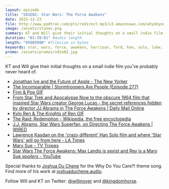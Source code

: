 ```yaml
---
layout: episode
title: "S01E02: Star Wars: The Force Awakens"
date: 2015-12-23
file: http://www.podtrac.com/pts/redirect.mp3/s3.amazonaws.com/whydoyoucare.fm/Why+Do+You+Care+-+S01E02.mp3
image: /assets/itunes.png
summary: KT and Will give their initial thoughts on a small indie film you've probably never heard of.
duration: "01:39:01" #audio length
length: "95065990" #filesize in bytes
keywords: star, wars, force, awakens, harrison, ford, han, solo, luke, leia, rey, kylo, finn, abrams, jj
promo: /assets/promos/s01e02.jpg
---
```


KT and Will give their initial thoughts on a small indie film you've probably never heard of.

<ul>
<li><a href="http://www.newyorker.com/magazine/2015/02/23/shape-things-come">Jonathan Ive and the Future of Apple - The New Yorker</a></li>
<li><a href="https://www.theincomparable.com/theincomparable/277/index.php">The Incomparable | Stormtroopers Are People (Episode 277)</a></li>
<li><a href="http://gph.is/1YVhpec">Finn &amp; Poe GIF</a></li>
<li><a href="http://www.dailymail.co.uk/news/article-3362851/From-Star-Trek-Apocalypse-obscure-1964-film-inspired-Star-Wars-creator-George-Lucas-secret-references-hidden-director-JJ-Abrams-Force-Awakens.html">From Star Trek and Apocalypse Now to the obscure 1964 film that inspired Star Wars creator George Lucas - the secret references hidden by director JJ Abrams in The Force Awakens | Daily Mail Online</a></li>
<li><a href="https://fat.gfycat.com/RingedInbornArmyworm.gif">Kylo Ren &amp; The Knights of Ren GIF</a></li>
<li><a href="https://en.wikipedia.org/wiki/The_Raid:_Redemption">The Raid: Redemption - Wikipedia, the free encyclopedia</a></li>
<li><a href="http://www.wired.com/?p=1922154">J.J. Abrams, Star Wars Superfan, on Directing The Force Awakens | WIRED</a></li>
<li><a href="http://www.latimes.com/entertainment/movies/herocomplex/la-et-hc-lawrence-kasdan-star-wars-han-solo-20151221-story.html">Lawrence Kasdan on the &apos;crazy different&apos; Han Solo film and where &apos;Star Wars&apos; will go from here - LA Times</a></li>
<li><a href="http://tvtropes.org/pmwiki/pmwiki.php/Main/MarySue">Mary Sue - TV Tropes</a></li>
<li><a href="https://www.youtube.com/watch?v=cpS6TlqgLIQ">Star Wars The Force Awakens: Max Landis is sexist and Rey is a Mary Sue <em>spoilers</em> - YouTube</a></li>
</ul>

Special thanks to [Joshua Du Chene](http://joshuaduchene.audio) for the Why Do You Care?! theme song. Find more of his work at [joshuaduchene.audio](http://joshuaduchene.audio).

Follow Will and KT on Twitter: [@willmoyer](https://twitter.com/willmoyer) and [@kingdomhorse](https://twitter.com/kingdomhorse). 